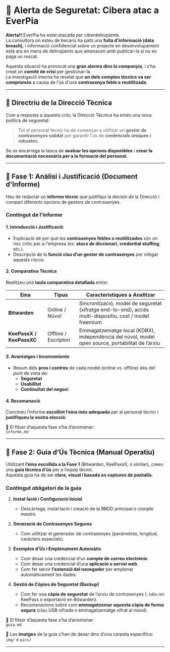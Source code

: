 # 🛑 Alerta de Seguretat: Cibera atac a EverPia

**Alerta!!** EverPia ha estat atacada per ciberdelinqüents.  
La consultora on esteu de becaris ha patit una **fuita d’informació (data breach)**, i informació confidencial sobre un projecte en desenvolupament està ara en mans de delinqüents que amenacen amb publicar-la si no es paga un rescat.

Aquesta situació ha provocat una **gran alarma dins la companyia**, i s’ha creat un **comitè de crisi** per gestionar-la.  
La investigació interna ha revelat que **un dels comptes tècnics va ser compromès** a causa de l'ús d'una **contrasenya feble o reutilitzada**.

---

## 🧩 Directriu de la Direcció Tècnica

Com a resposta a aquesta crisi, la Direcció Tècnica ha emès una nova política de seguretat:

> Tot el personal tècnic ha de començar a utilitzar un **gestor de contrasenyes validat** per garantir l'ús de **credencials úniques i robustes**.

Se us encarrega la tasca de **avaluar les opcions disponibles** i **crear la documentació necessària per a la formació del personal.**

---

## 📘 Fase 1: Anàlisi i Justificació (Document d'Informe)

Heu de redactar un **informe tècnic** que justifiqui la decisió de la Direcció i compari diferents opcions de gestors de contrasenyes.

### Contingut de l’informe

#### 1. Introducció i Justificació
- Explicació de per què les **contrasenyes febles o reutilitzades** són un risc crític per a l'empresa (ex: **atacs de diccionari**, **credential stuffing**, etc.).
- Descripció de la **funció clau d’un gestor de contrasenyes** per mitigar aquests riscos.

#### 2. Comparativa Tècnica
Realitzeu una **taula comparativa detallada** entre:

| Eina | Tipus | Característiques a Analitzar |
|------|-------|------------------------------|
| **Bitwarden** | Online / Núvol | Sincronització, model de seguretat (xifratge end-to-end), accés multi-dispositiu, cost / model freemium |
| **KeePassX / KeePassXC** | Offline / Escriptori | Emmagatzematge local (KDBX), independència del núvol, model open source, portabilitat de l’arxiu |

#### 3. Avantatges i Inconvenients
- Resum dels **pros i contres** de cada model (online vs. offline) des del punt de vista de:
  - **Seguretat**
  - **Usabilitat**
  - **Continuïtat del negoci**

#### 4. Recomanació
Concloeu l’informe **escollint l’eina més adequada** per al personal tècnic i **justifiqueu la vostra elecció.**

📄 El fitxer d’aquesta fase s’ha d’anomenar:  
`informe.md`

---

## 🧰 Fase 2: Guia d’Ús Tècnica (Manual Operatiu)

Utilitzant **l’eina escollida a la Fase 1** (Bitwarden, KeePassX, o similar), creeu una **guia tècnica d’ús** per a l’equip tècnic.  
Aquesta guia ha de ser **clara, visual i basada en captures de pantalla.**

### Contingut obligatori de la guia

1. **Instal·lació i Configuració Inicial**  
   - Descàrrega, instal·lació i creació de la BBDD principal o compte mestre.

2. **Generació de Contrasenyes Segures**  
   - Com utilitzar el generador de contrasenyes (paràmetres, longitud, caràcters especials).

3. **Exemples d’Ús i Emplenament Automàtic**  
   - Com desar una credencial d’un **compte de correu electrònic**.  
   - Com desar una credencial d’una **aplicació o servei web**.  
   - Com fer servir **l’extensió del navegador** per emplenar automàticament les dades.

4. **Gestió de Còpies de Seguretat (Backup)**  
   - Com fer una **còpia de seguretat** de l’arxiu de contrasenyes (`.kdbx` en KeePass o exportació en Bitwarden).  
   - Recomanacions sobre com **emmagatzemar aquesta còpia de forma segura** (clau USB xifrada o emmagatzematge xifrat al núvol).

📄 El fitxer d’aquesta fase s’ha d’anomenar:  
`guia.md`

📂 Les **imatges** de la guia s’han de desar dins d’una carpeta específica:  
`img/` o `pics/`

---



